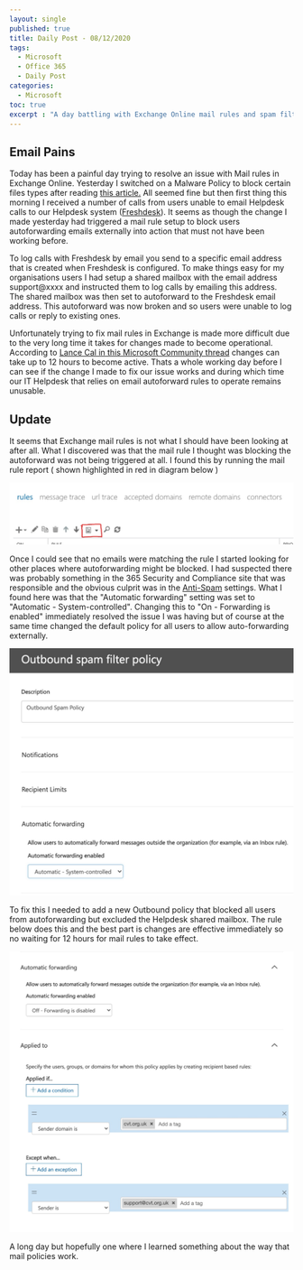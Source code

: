 ```yaml
---
layout: single
published: true
title: Daily Post - 08/12/2020
tags:
  - Microsoft
  - Office 365
  - Daily Post
categories:
  - Microsoft
toc: true
excerpt : "A day battling with Exchange Online mail rules and spam filters"
---
```

## Email Pains

Today has been a painful day trying to resolve an issue with Mail rules in Exchange Online. Yesterday I switched on a Malware Policy to block certain files types after reading [this article.](https://regarding365.com/a-little-bit-more-security-fb6825ef8435?source=rss----604cd9a532f6---4) All seemed fine but then first thing this morning I received a number of calls from users unable to email Helpdesk calls to our Helpdesk system ([Freshdesk](https://www.freshdesk.com)). It seems as though the change I made yesterday had triggered a mail rule setup to block users autoforwarding emails externally into action that must not have been working before.

To log calls with Freshdesk by email you send to a specific email address that is created when Freshdesk is configured. To make things easy for my organisations users I had setup a shared mailbox with the email address support@xxxx and instructed them to log calls by emailing this address. The shared mailbox was then set to autoforward to the Freshdesk email address. This autoforward was now broken and so users were unable to log calls or reply to existing ones.

Unfortunately trying to fix mail rules in Exchange is made more difficult due to the very long time it takes for changes made to become operational. According to [Lance Cal in this Microsoft Community thread](https://answers.microsoft.com/en-us/msoffice/forum/msoffice_o365admin-mso_exchon-mso_o365b/dlp-and-mail-transport-rules-in-eac/75486160-ee0e-4cc2-a9cb-a9311630cf83) changes can take up to 12 hours to become active. Thats a whole working day before I can see if the change I made to fix our issue works and during which time our IT Helpdesk that relies on email autoforward rules to operate remains unusable.

## Update

It seems that Exchange mail rules is not what I should have been looking at after all. What I discovered was that the mail rule I thought was blocking the autoforward was not being triggered at all. I found this by running the mail rule report ( shown highlighted in red in diagram below )

![](/images/2020-12-08-daily-post/mail-rule-report.jpg "Mail rule report")

Once I could see that no emails were matching the rule I started looking for other places where autoforwarding might be blocked. I had suspected there was probably something in the 365 Security and Compliance site that was responsible and the obvious culprit was in the [Anti-Spam](https://protection.office.com/antispam) settings. What I found here was that the "Automatic forwarding" setting was set to "Automatic - System-controlled". Changing this to "On - Forwarding is enabled" immediately resolved the issue I was having but of course at the same time changed the default policy for all users to allow auto-forwarding externally.

![](/images/2020-12-08-daily-post/outboundspam.jpg "Outbound spam filter policy")

To fix this I needed to add a new Outbound policy that blocked all users from autoforwarding but excluded the Helpdesk shared mailbox. The rule below does this and the best part is changes are effective immediately so no waiting for 12 hours for mail rules to take effect.

![](/images/2020-12-08-daily-post/outboundrule.jpg "Additional outbound rule")

A long day but hopefully one where I learned something about the way that mail policies work.

